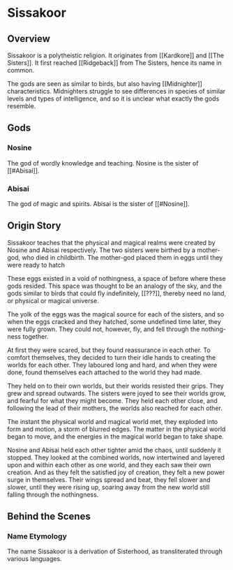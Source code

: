# Sissakoor

## Overview
Sissakoor is a polytheistic religion. It originates from [[Kardkore]] and [[The Sisters]]. It first reached [[Ridgeback]] from The Sisters, hence its name in common.

The gods are seen as similar to birds, but also having [[Midnighter]] characteristics. Midnighters struggle to see differences in species of similar levels and types of intelligence, and so it is unclear what exactly the gods resemble.

## Gods

### Nosine
The god of wordly knowledge and teaching. Nosine is the sister of [[#Abisai]].

### Abisai
The god of magic and spirits. Abisai is the sister of [[#Nosine]].

## Origin Story
Sissakoor teaches that the physical and magical realms were created by Nosine and Abisai respectively. The two sisters were birthed by a mother-god, who died in childbirth. The mother-god placed them in eggs until they were ready to hatch

These eggs existed in a void of nothingness, a space of before where these gods resided. This space was thought to be an analogy of the sky, and the gods similar to birds that could fly indefinitely, [[???]], thereby need no land, or physical or magical universe.

The yolk of the eggs was the magical source for each of the sisters, and so when the eggs cracked and they hatched, some undefined time later, they were fully grown. They could not, however, fly, and fell through the nothing-ness together.

At first they were scared, but they found reassurance in each other. To comfort themselves, they decided to turn their idle hands to creating the worlds for each other. They laboured long and hard, and when they were done, found themselves each attached to the world they had made.

They held on to their own worlds, but their worlds resisted their grips. They grew and spread outwards. The sisters were joyed to see their worlds grow, and fearful for what they might become. They held each other close, and following the lead of their mothers, the worlds also reached for each other.

The instant the physical world and magical world met, they exploded into form and motion, a storm of blurred edges. The matter in the physical world began to move, and the energies in the magical world began to take shape.

Nosine and Abisai held each other tighter amid the chaos, until suddenly it stopped. They looked at the combined worlds, now intertwined and layered upon and within each other as one world, and they each saw their own creation. And as they felt the satisfied joy of creation, they felt a new power surge in themselves. Their wings spread and beat, they fell slower and slower, until they were rising up, soaring away from the new world still falling through the nothingness.

## Behind the Scenes
### Name Etymology
The name Sissakoor is a derivation of Sisterhood, as transliterated through various languages.